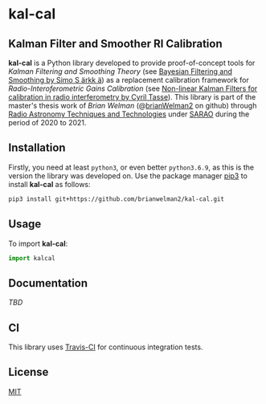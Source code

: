 # kal-cal
## Kalman Filter and Smoother RI Calibration

**kal-cal** is a Python library developed to provide proof-of-concept tools for *Kalman Filtering and Smoothing Theory* (see [Bayesian Filtering and Smoothing by Simo S ̈arkk ̈a](https://users.aalto.fi/~ssarkka/pub/cup_book_online_20131111.pdf)) as a replacement calibration framework for *Radio-Interoferometric Gains Calibration* (see [Non-linear Kalman Filters for calibration in radio interferometry by Cyril Tasse](https://arxiv.org/abs/1403.6308)). This library is part of the master's thesis work of *Brian Welman* (@[brianWelman2](https://github.com/brianwelman2) on github) through [Radio Astronomy Techniques and Technologies](http://www.ratt-ru.org/) under [SARAO](https://www.sarao.ac.za/) during the period of 2020 to 2021.

## Installation

Firstly, you need at least `python3`, or even better `python3.6.9`, as this is the version the library was developed on. Use the package manager [pip3](https://pip.pypa.io/en/stable/) to install **kal-cal** as follows:

```bash
pip3 install git+https://github.com/brianwelman2/kal-cal.git
```

## Usage
To import **kal-cal**:
```python
import kalcal
```
## Documentation
*TBD*

## CI
This library uses [Travis-CI](https://travis-ci.org) for continuous integration tests.

## License
[MIT](https://choosealicense.com/licenses/mit/)